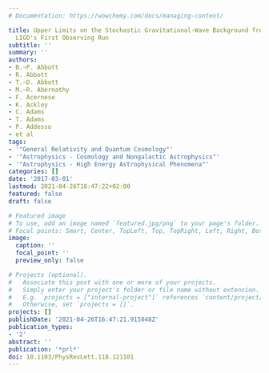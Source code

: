 ```yaml
---
# Documentation: https://wowchemy.com/docs/managing-content/

title: Upper Limits on the Stochastic Gravitational-Wave Background from Advanced
  LIGO's First Observing Run
subtitle: ''
summary: ''
authors:
- B.~P. Abbott
- R. Abbott
- T.~D. Abbott
- M.~R. Abernathy
- F. Acernese
- K. Ackley
- C. Adams
- T. Adams
- P. Addesso
- et al
tags:
- '"General Relativity and Quantum Cosmology"'
- '"Astrophysics - Cosmology and Nongalactic Astrophysics"'
- '"Astrophysics - High Energy Astrophysical Phenomena"'
categories: []
date: '2017-03-01'
lastmod: 2021-04-26T18:47:22+02:00
featured: false
draft: false

# Featured image
# To use, add an image named `featured.jpg/png` to your page's folder.
# Focal points: Smart, Center, TopLeft, Top, TopRight, Left, Right, BottomLeft, Bottom, BottomRight.
image:
  caption: ''
  focal_point: ''
  preview_only: false

# Projects (optional).
#   Associate this post with one or more of your projects.
#   Simply enter your project's folder or file name without extension.
#   E.g. `projects = ["internal-project"]` references `content/project/deep-learning/index.md`.
#   Otherwise, set `projects = []`.
projects: []
publishDate: '2021-04-26T16:47:21.915048Z'
publication_types:
- '2'
abstract: ''
publication: '*prl*'
doi: 10.1103/PhysRevLett.118.121101
---
```

